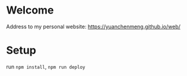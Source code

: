 
# Welcome
Address to my personal website: https://yuanchenmeng.github.io/web/

# Setup
run `npm install`, `npm run deploy`
